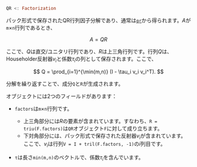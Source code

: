 ```julia
QR <: Factorization
```

パック形式で保存されたQR行列因子分解であり、通常は[`qr`](@ref)から得られます。$A$が`m`×`n`行列であるとき、

$$
A = Q R
$$

ここで、$Q$は直交/ユニタリ行列であり、$R$は上三角行列です。行列$Q$は、Householder反射器$v_i$と係数$\tau_i$の列として保存されます。ここで、

$$
Q = \prod_{i=1}^{\min(m,n)} (I - \tau_i v_i v_i^T).
$$

分解を繰り返すことで、成分`Q`と`R`が生成されます。

オブジェクトには2つのフィールドがあります：

  * `factors`は`m`×`n`行列です。

      * 上三角部分には$R$の要素が含まれています。すなわち、`R = triu(F.factors)`は`QR`オブジェクト`F`に対して成り立ちます。
      * 下対角部分には、パック形式で保存された反射器$v_i$が含まれています。ここで、$v_i$は行列`V = I + tril(F.factors, -1)`の$i$列目です。
  * `τ`は長さ`min(m,n)`のベクトルで、係数$\tau_i$を含んでいます。
